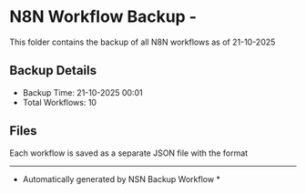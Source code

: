 # N8N Workflow Backup - 
This folder contains the backup of all N8N workflows as of 21-10-2025

## Backup Details
- Backup Time: 21-10-2025 00:01
- Total Workflows: 10

## Files
Each workflow is saved as a separate JSON file with the format

-----------
* Automatically generated by NSN Backup Workflow *